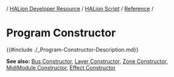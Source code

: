/ [HALion Developer Resource](../../HALion-Developer-Resource.md) / [HALion Script](./HALion-Script.md) / [Reference](./Reference.md) /

# Program Constructor

{{#include ./_Program-Constructor-Description.md}}

**See also:** [Bus Constructor](./Bus-Constructor.md), [Layer Constructor](./Layer-Constructor.md), [Zone Constructor](./Zone-Constructor.md), [MidiModule Constructor](./MidiModule-Constructor.md), [Effect Constructor](./Effect-Constructor.md)